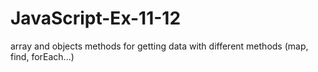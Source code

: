 # JavaScript-Ex-11-12
array and objects methods for getting data with different methods (map, find, forEach...)
